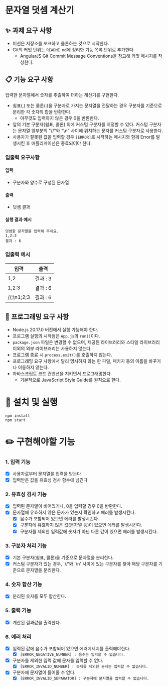 # 문자열 덧셈 계산기

## ✨ 과제 요구 사항

- 미션은 저장소를 포크하고 클론하는 것으로 시작한다.
- Git의 커밋 단위는 `README.md`에 정리한 기능 목록 단위로 추가한다.
  - AngularJS Git Commit Message Conventions을 참고해 커밋 메시지를 작성한다.

## 📋 기능 요구 사항

입력한 문자열에서 숫자를 추출하여 더하는 계산기를 구현한다.

- 쉼표(,) 또는 콜론(:)을 구분자로 가지는 문자열을 전달하는 경우 구분자를 기준으로 분리한 각 숫자의 합을 반환한다.
  - 아무것도 입력하지 않은 경우 0을 반환한다.
- 앞의 기본 구분자(쉼표, 콜론) 외에 커스텀 구분자를 지정할 수 있다. 커스텀 구분자는 문자열 앞부분의 "//"와 "\n" 사이에 위치하는 문자를 커스텀 구분자로 사용한다.
- 사용자가 잘못된 값을 입력할 경우 `[ERROR]`로 시작하는 메시지와 함께 Error를 발생시킨 후 애플리케이션은 종료되어야 한다.

### 입출력 요구사항

#### 입력

- 구분자와 양수로 구성된 문자열

#### 출력

- 덧셈 결과

#### 실행 결과 예시

```
덧셈할 문자열을 입력해 주세요.
1,2:3
결과 : 6
```

### 입출력 예시

| 입력       | 출력     |
| ---------- | -------- |
| 1,2        | 결과 : 3 |
| 1,2:3      | 결과 : 6 |
| //;\n1;2;3 | 결과 : 6 |

## 🔧 프로그래밍 요구 사항

- Node.js 20.17.0 버전에서 실행 가능해야 한다.
- 프로그램 실행의 시작점은 `App.js`의 `run()`이다.
- `package.json` 파일은 변경할 수 없으며, 제공된 라이브러리와 스타일 라이브러리 이외의 외부 라이브러리는 사용하지 않는다.
- 프로그램 종료 시 `process.exit()`를 호출하지 않는다.
- 프로그래밍 요구 사항에서 달리 명시하지 않는 한 파일, 패키지 등의 이름을 바꾸거나 이동하지 않는다.
- 자바스크립트 코드 컨벤션을 지키면서 프로그래밍한다.
  - 기본적으로 JavaScript Style Guide를 원칙으로 한다.

# 🚀 설치 및 실행

```
npm install
npm start
```

# ✏️ 구현해야할 기능

### 1. 입력 기능

- [x] 사용자로부터 문자열을 입력을 받는다
- [x] 입력받은 값을 유효성 검사 함수에 넘긴다

### 2. 유효성 검사 기능

- [x] 입력된 문자열이 비어있거나, 0을 입력할 경우 0을 반환한다.
- [x] 문자열에 유효하지 않은 문자가 있는지 확인하고 에러를 발생시킨다.
  - [x] 음수가 포함되어 있으면 에러를 발생시킨다.
  - [x] 구분자에 유효하지 않은 값(문자열 등)이 있으면 에러를 발생시킨다.
  - [x] 구분자를 제외한 입력값에 숫자가 아닌 다른 값이 있으면 에러를 발생시킨다.

### 3. 구분자 처리 기능

- [x] 기본 구분자(쉼표, 콜론)을 기준으로 문자열을 분리한다.
- [x] 커스텀 구분자가 있는 경우, '//'와 '\n' 사이에 있는 구분자를 찾아 해당 구분자를 기준으로 문자열을 분리한다.

### 4. 숫자 합산 기능

- [x] 분리된 숫자를 모두 합산한다.

### 5. 출력 기능

- [x] 계산된 결과값을 출력한다.

### 6. 에러 처리

- [x] 입력된 값에 음수가 포함되어 있으면 에러메세지를 출력해야한다.
  - [x] `[ERROR_NEGATIVE_NUMBER] : 음수는 입력할 수 없습니다.`
- [x] 구분자를 제외한 입력 값에 문자를 입력할 수 없다.
  - [x] `[ERROR_INVALID_NUMBER] : 숫제를 제외한 문자는 입력할 수 없습니다.`
- [x] 구분자에 문자열이 들어올 수 없다.
  - [x] `[ERROR_INVALID_SEPARATOR] : 구분자에 문자열을 입력할 수 없습니다.`
